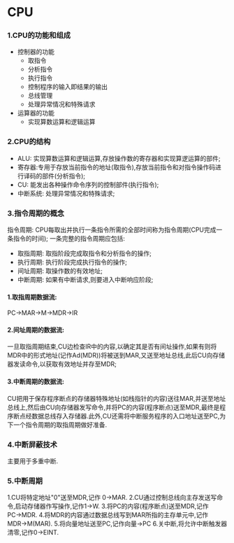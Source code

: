 CPU
===
### 1.CPU的功能和组成
- 控制器的功能
	- 取指令
	- 分析指令
	- 执行指令
	- 控制程序的输入即结果的输出
	- 总线管理
	- 处理异常情况和特殊请求
- 运算器的功能
	- 实现算数运算和逻辑运算 

### 2.CPU的结构
- ALU: 实现算数运算和逻辑运算,存放操作数的寄存器和实现算逻运算的部件;
- 寄存器:专用于存放当前指令的地址(取指令),存放当前指令和对指令操作码进行译码的部件(分析指令);
- CU: 能发出各种操作命令序列的控制部件(执行指令);
- 中断系统: 处理异常情况和特殊请求;

### 3.指令周期的概念
指令周期: CPU每取出并执行一条指令所需的全部时间称为指令周期(CPU完成一条指令的时间);
一条完整的指令周期应包括:

- 取指周期: 取指阶段完成取指令和分析指令的操作;
- 执行周期: 执行阶段完成执行指令的操作;
- 间址周期: 取操作数的有效地址;
- 中断周期: 如果有中断请求,则要进入中断响应阶段;

#### 1.取指周期数据流:
PC$\to$MAR$\to$M$\to$MDR$\to$IR

#### 2.间址周期的数据流:
一旦取指周期结束,CU边检查IR中的内容,以确定其是否有间址操作,如果有则将MDR中的形式地址(记作Ad(MDR))将被送到MAR,又送至地址总线,此后CU向存储器发读命令,以获取有效地址并存至MDR;

#### 3.中断周期的数据流:
CU把用于保存程序断点的存储器特殊地址(如栈指针的内容)送往MAR,并送至地址总线上,然后由CU向存储器发写命令,并将PC的内容(程序断点)送至MDR,最终是程序断点经数据总线存入存储器.此外,CU还需将中断服务程序的入口地址送至PC,为下一个指令周期的取指周期做好准备.

### 4.中断屏蔽技术
主要用于多重中断.

### 5.中断周期
1.CU将特定地址"0"送至MDR,记作 0$\to$MAR.
2.CU通过控制总线向主存发送写命令,启动存储器作写操作,记作1$\to$W.
3.将PC的内容(程序断点)送至MDR,记作PC$\to$MDR.
4.将MDR的内容通过数据总线写到MAR所指的主存单元中,记作MDR$\to$M(MAR).
5.将向量地址送至PC,记作向量$\to$PC
6.关中断,将允许中断触发器清零,记作0$\to$EINT.








